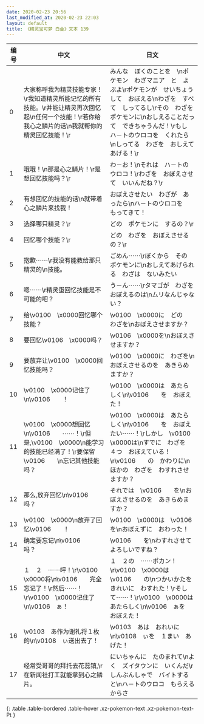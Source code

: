 ```yaml
---
date: 2020-02-23 20:56
last_modified_at: 2020-02-23 22:03
layout: default
title: 《精灵宝可梦 白金》文本 139
---
```

| 编号 | 中文 | 日文 |
| ---- | ---- | ---- |
| 0 | 大家称呼我为精灵技能专家！\r我知道精灵所能记忆的所有技能。\r并能让精灵再次回忆起\n任何一个技能！\r若你给我心之鳞片的话\n我就帮你的精灵回忆技能！\r | みんな　ぼくのことを　\nポケモン　わざマニア　と　よぶよ\rポケモンが　せいちょうして　おぼえる\nわざを　すべて　しってるし\rその　わざを　ポケモンに\nおしえることだって　できちゃうんだ！\rもし　ハ－トのウロコを　くれたら\nしってる　わざを　おしえて　あげる！\r |
| 1 | 哦哦！\n那是心之鳞片！\r是想回忆技能吗？\r | わ－お！\nそれは　ハ－トのウロコ！\rわざを　おぼえさせて　いいんだね？\r |
| 2 | 有想回忆的技能的话\n就带着心之鳞片来找我！ | おぼえさせたい　わざが　あったら\nハ－トのウロコを　もってきて！ |
| 3 | 选择哪只精灵？\r | どの　ポケモンに　するの？\r |
| 4 | 回忆哪个技能？\r | どの　わざを　おぼえさせるの？\r |
| 5 | 抱歉⋯⋯\r我没有能教给那只精灵的\n技能。 | ごめん⋯⋯\rぼくから　その　ポケモンに\nおしえてあげられる　わざは　ないみたい |
| 6 | 嗯⋯⋯\r精灵蛋回忆技能是不可能的吧？ | う－ん⋯⋯\rタマゴが　わざを　おぼえるのは\nムリなんじゃない？ |
| 7 | 给\v0100　\x0000回忆哪个技能？ | \v0100　\x0000に　どの　わざを\nおぼえさせますか？ |
| 8 | 要回忆\v0106　\x0000吗？ | \v0106　\x0000を\nおぼえさせますか？ |
| 9 | 要放弃让\v0100　\x0000回忆技能吗？ | \v0100　\x0000に　わざを\nおぼえさせるのを　あきらめますか？ |
| 10 | \v0100　\x0000记住了\n\v0106　　！ | \v0100　\x0000は　あたらしく\n\v0106　　を　おぼえた！ |
| 11 | \v0100　\x0000想回忆\n\v0106　　⋯⋯！\r但是,\v0100　\x0000\n能学习的技能已经满了！\r要保留\v0106　　\n忘记其他技能吗？ | \v0100　\x0000は　あたらしく\n\v0106　　を　おぼえたい⋯⋯！\rしかし　\v0100　\x0000は\nすでに　わざを　４つ　おぼえている！\r\v0106　　の　かわりに\nほかの　わざを　わすれさせますか？ |
| 12 | 那么,放弃回忆\n\v0106　　吗？ | それでは　\v0106　　を\nおぼえさせるのを　あきらめますか？ |
| 13 | \v0100　\x0000\n放弃了回忆\v0106　　！ | \v0100　\x0000は　\v0106　　を\nおぼえずに　おわった！ |
| 14 | 确定要忘记\n\v0106　　吗？ | \v0106　　を\nわすれさせて　よろしいですね？ |
| 15 | １　２　⋯⋯呯！\r\v0100　\x0000将\n\v0106　　完全忘记了！\r然后⋯⋯！\r\v0100　\x0000记住了\n\v0106　ぁ！ | １　２の　⋯⋯ポカン！\r\v0100　\x0000は　\v0106　　の\nつかいかたを　きれいに　わすれた！\rそして⋯⋯！\r\v0100　\x0000は　あたらしく\n\v0106　ぁを　おぼえた！ |
| 16 | \v0103　あ作为谢礼将１枚的\n\v0108　ぃ送出去了！ | \v0103　あは　おれいに\n\v0108　ぃを　１まい　あげた！ |
| 17 | 经常受哥哥的拜托去花蕊镇,\r在新闻社打工就能拿到心之鳞片。 | にいちゃんに　たのまれて\nよく　ズイタウンに　いくんだ\rしんぶんしゃで　バイトすると\nハ－トのウロコ　もらえるからさ |
{: .table .table-bordered .table-hover .xz-pokemon-text .xz-pokemon-text-Pt }